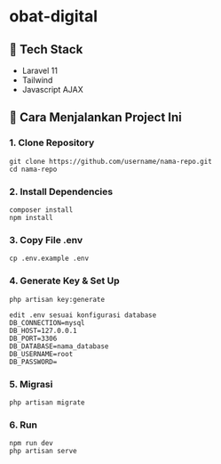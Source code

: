 # obat-digital

## 🧾 Tech Stack
- Laravel 11
- Tailwind
- Javascript AJAX


## 🚀 Cara Menjalankan Project Ini

### 1. **Clone Repository**
```
git clone https://github.com/username/nama-repo.git
cd nama-repo
```
### 2. **Install Dependencies**
```
composer install
npm install
```
### 3. **Copy File .env**
```
cp .env.example .env
```
### 4. **Generate Key & Set Up**
```
php artisan key:generate
```
```
edit .env sesuai konfigurasi database
DB_CONNECTION=mysql
DB_HOST=127.0.0.1
DB_PORT=3306
DB_DATABASE=nama_database
DB_USERNAME=root
DB_PASSWORD=
```
### 5. **Migrasi**
```
php artisan migrate
```
### 6. **Run**
```
npm run dev
php artisan serve
```
